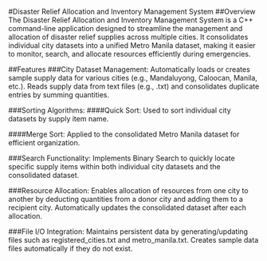 #Disaster Relief Allocation and Inventory Management System
##Overview
The Disaster Relief Allocation and Inventory Management System is a C++ command-line application designed to streamline the management and allocation of disaster relief supplies across multiple cities. It consolidates individual city datasets into a unified Metro Manila dataset, making it easier to monitor, search, and allocate resources efficiently during emergencies.

##Features
###City Dataset Management:
Automatically loads or creates sample supply data for various cities (e.g., Mandaluyong, Caloocan, Manila, etc.).
Reads supply data from text files (e.g., <city>.txt) and consolidates duplicate entries by summing quantities.

###Sorting Algorithms:
####Quick Sort: Used to sort individual city datasets by supply item name.

####Merge Sort: Applied to the consolidated Metro Manila dataset for efficient organization.

###Search Functionality:
Implements Binary Search to quickly locate specific supply items within both individual city datasets and the consolidated dataset.

###Resource Allocation:
Enables allocation of resources from one city to another by deducting quantities from a donor city and adding them to a recipient city.
Automatically updates the consolidated dataset after each allocation.

###File I/O Integration:
Maintains persistent data by generating/updating files such as registered_cities.txt and metro_manila.txt.
Creates sample data files automatically if they do not exist.
